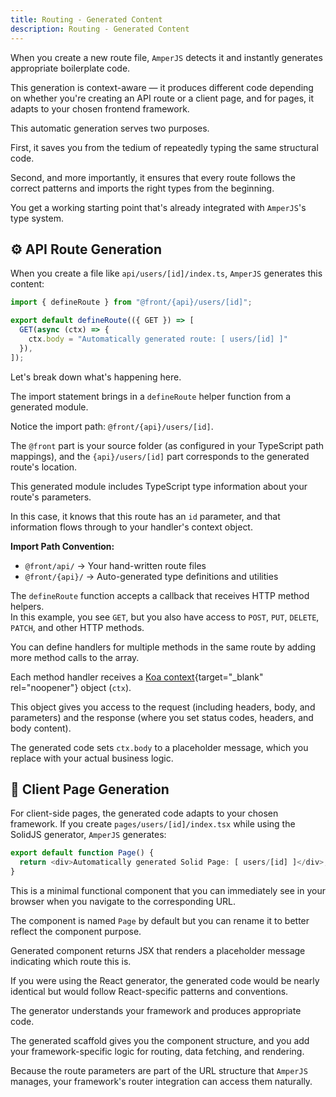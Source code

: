 ```yaml
---
title: Routing - Generated Content
description: Routing - Generated Content
---
```


When you create a new route file, `AmperJS` detects it and instantly generates appropriate boilerplate code.

This generation is context-aware — it produces different code depending on whether you're creating an API route or a client page,
and for pages, it adapts to your chosen frontend framework.

This automatic generation serves two purposes.

First, it saves you from the tedium of repeatedly typing the same structural code.

Second, and more importantly, it ensures that every route follows the correct patterns
and imports the right types from the beginning.

You get a working starting point that's already integrated with `AmperJS`'s type system.

## ⚙️ API Route Generation

When you create a file like `api/users/[id]/index.ts`, `AmperJS` generates this content:

```ts [api/users/[id]/index.ts][dark]
import { defineRoute } from "@front/{api}/users/[id]";

export default defineRoute(({ GET }) => [
  GET(async (ctx) => {
    ctx.body = "Automatically generated route: [ users/[id] ]"
  }),
]);
```

Let's break down what's happening here.

The import statement brings in a `defineRoute` helper function from a generated module.

Notice the import path: `@front/{api}/users/[id]`.

The `@front` part is your source folder (as configured in your TypeScript path mappings),
and the `{api}/users/[id]` part corresponds to the generated route's location.

This generated module includes TypeScript type information about your route's parameters.

In this case, it knows that this route has an `id` parameter,
and that information flows through to your handler's context object.

**Import Path Convention:**
- `@front/api/` → Your hand-written route files
- `@front/{api}/` → Auto-generated type definitions and utilities

The `defineRoute` function accepts a callback that receives HTTP method helpers.<br>
In this example, you see `GET`, but you also have access to `POST`, `PUT`, `DELETE`, `PATCH`, and other HTTP methods.

You can define handlers for multiple methods in the same route by adding more method calls to the array.

Each method handler receives a [Koa context](https://koajs.com/#context){target="_blank" rel="noopener"} object (`ctx`).

This object gives you access to the request (including headers, body, and parameters)
and the response (where you set status codes, headers, and body content).

The generated code sets `ctx.body` to a placeholder message,
which you replace with your actual business logic.

## 🎨 Client Page Generation

For client-side pages, the generated code adapts to your chosen framework.
If you create `pages/users/[id]/index.tsx` while using the SolidJS generator, `AmperJS` generates:

```ts [pages/users/[id]/index.tsx]
export default function Page() {
  return <div>Automatically generated Solid Page: [ users/[id] ]</div>;
}
```

This is a minimal functional component that you can immediately see in your browser
when you navigate to the corresponding URL.

The component is named `Page` by default but you can rename it to better reflect the component purpose.

Generated component returns JSX that renders a placeholder message indicating which route this is.

If you were using the React generator, the generated code would be nearly identical
but would follow React-specific patterns and conventions.

The generator understands your framework and produces appropriate code.

The generated scaffold gives you the component structure,
and you add your framework-specific logic for routing, data fetching, and rendering.

Because the route parameters are part of the URL structure that `AmperJS` manages,
your framework's router integration can access them naturally.

